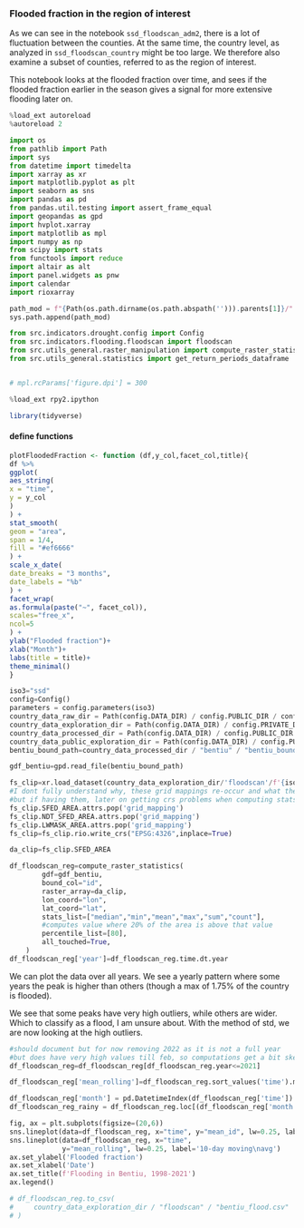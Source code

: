 ### Flooded fraction in the region of interest
As we can see in the notebook `ssd_floodscan_adm2`, there is a lot of fluctuation between the counties.
At the same time, the country level, as analyzed in `ssd_floodscan_country` might be too large. 
We therefore also examine a subset of counties, referred to as the region of interest. 

This notebook looks at the flooded fraction over time, and sees if the flooded fraction earlier in the season gives a signal for more extensive flooding later on. 

```python
%load_ext autoreload
%autoreload 2
```

```python
import os
from pathlib import Path
import sys
from datetime import timedelta
import xarray as xr
import matplotlib.pyplot as plt
import seaborn as sns
import pandas as pd
from pandas.util.testing import assert_frame_equal
import geopandas as gpd
import hvplot.xarray
import matplotlib as mpl
import numpy as np
from scipy import stats
from functools import reduce
import altair as alt
import panel.widgets as pnw
import calendar
import rioxarray

path_mod = f"{Path(os.path.dirname(os.path.abspath(''))).parents[1]}/"
sys.path.append(path_mod)

from src.indicators.drought.config import Config
from src.indicators.flooding.floodscan import floodscan
from src.utils_general.raster_manipulation import compute_raster_statistics
from src.utils_general.statistics import get_return_periods_dataframe


# mpl.rcParams['figure.dpi'] = 300
```

```python
%load_ext rpy2.ipython
```

```R tags=[]
library(tidyverse)
```

#### define functions

```R
plotFloodedFraction <- function (df,y_col,facet_col,title){
df %>%
ggplot(
aes_string(
x = "time",
y = y_col
)
) +
stat_smooth(
geom = "area",
span = 1/4,
fill = "#ef6666"
) +
scale_x_date(
date_breaks = "3 months",
date_labels = "%b"
) +
facet_wrap(
as.formula(paste("~", facet_col)),
scales="free_x",
ncol=5
) +
ylab("Flooded fraction")+
xlab("Month")+
labs(title = title)+
theme_minimal()
}
```

```python
iso3="ssd"
config=Config()
parameters = config.parameters(iso3)
country_data_raw_dir = Path(config.DATA_DIR) / config.PUBLIC_DIR / config.RAW_DIR / iso3
country_data_exploration_dir = Path(config.DATA_DIR) / config.PRIVATE_DIR / "exploration" / iso3
country_data_processed_dir = Path(config.DATA_DIR) / config.PUBLIC_DIR / "processed" / iso3
country_data_public_exploration_dir = Path(config.DATA_DIR) / config.PUBLIC_DIR / "exploration" / iso3
bentiu_bound_path=country_data_processed_dir / "bentiu" / "bentiu_bounding_box.gpkg"
```

```python
gdf_bentiu=gpd.read_file(bentiu_bound_path)
```

```python
fs_clip=xr.load_dataset(country_data_exploration_dir/'floodscan'/f'{iso3}_floodscan.nc')
#I dont fully understand why, these grid mappings re-occur and what they mean
#but if having them, later on getting crs problems when computing stats
fs_clip.SFED_AREA.attrs.pop('grid_mapping')
fs_clip.NDT_SFED_AREA.attrs.pop('grid_mapping')
fs_clip.LWMASK_AREA.attrs.pop('grid_mapping')
fs_clip=fs_clip.rio.write_crs("EPSG:4326",inplace=True)
```

```python
da_clip=fs_clip.SFED_AREA
```

```python
df_floodscan_reg=compute_raster_statistics(
        gdf=gdf_bentiu,
        bound_col="id",
        raster_array=da_clip,
        lon_coord="lon",
        lat_coord="lat",
        stats_list=["median","min","mean","max","sum","count"],
        #computes value where 20% of the area is above that value
        percentile_list=[80],
        all_touched=True,
    )
df_floodscan_reg['year']=df_floodscan_reg.time.dt.year
```

We can plot the data over all years. 
We see a yearly pattern where some years the peak is higher than others (though a max of 1.75% of the country is flooded). 

We see that some peaks have very high outliers, while others are wider. Which to classify as a flood, I am unsure about. With the method of std, we are now looking at the high outliers. 

```python
#should document but for now removing 2022 as it is not a full year
#but does have very high values till feb, so computations get a bit skewed with that
df_floodscan_reg=df_floodscan_reg[df_floodscan_reg.year<=2021]
```

```python
df_floodscan_reg['mean_rolling']=df_floodscan_reg.sort_values('time').mean_id.rolling(10,min_periods=10).mean()
```

```python
df_floodscan_reg['month'] = pd.DatetimeIndex(df_floodscan_reg['time']).month
df_floodscan_reg_rainy = df_floodscan_reg.loc[(df_floodscan_reg['month'] >= 7) & (df_floodscan_reg['month'] <= 10)]
```

```python
fig, ax = plt.subplots(figsize=(20,6))
sns.lineplot(data=df_floodscan_reg, x="time", y="mean_id", lw=0.25, label='Original')
sns.lineplot(data=df_floodscan_reg, x="time", 
             y="mean_rolling", lw=0.25, label='10-day moving\navg')   
ax.set_ylabel('Flooded fraction')
ax.set_xlabel('Date')
ax.set_title(f'Flooding in Bentiu, 1998-2021')
ax.legend()
```

```python
# df_floodscan_reg.to_csv(
#     country_data_exploration_dir / "floodscan" / "bentiu_flood.csv"
# )
```

```python

```
